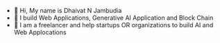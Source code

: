 - 👋 Hi, My name is Dhaivat N Jambudia
- 👀 I build Web Applications, Generative AI Application and Block Chain
- 💞️ I am a freelancer and help startups OR organizations to build AI and Web Applocations

